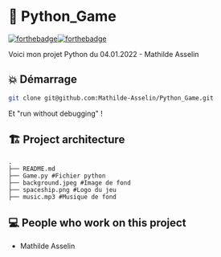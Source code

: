 # :rocket: Python_Game 

[![forthebadge](https://forthebadge.com/images/badges/built-by-developers.svg)](https://forthebadge.com)[![forthebadge](http://forthebadge.com/images/badges/powered-by-electricity.svg)](http://forthebadge.com)

Voici mon projet Python du 04.01.2022 - Mathilde Asselin

## :boom: Démarrage

```bash
git clone git@github.com:Mathilde-Asselin/Python_Game.git
```

Et "run without debugging" !

## 🏗 Project architecture
```shell
.
├── README.md
├── Game.py #Fichier python  
├── background.jpeg #Image de fond 
├── spaceship.png #Logo du jeu
├── music.mp3 #Musique de fond
```

## 💻 People who work on this project 

* Mathilde Asselin